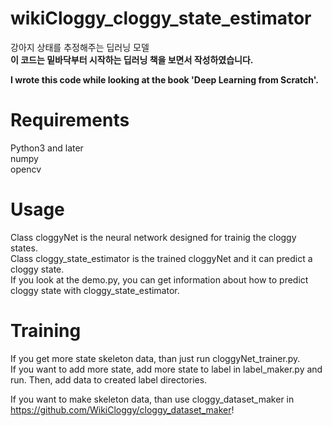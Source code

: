 # wikiCloggy_cloggy_state_estimator
강아지 상태를 추정해주는 딥러닝 모델  
**이 코드는 밑바닥부터 시작하는 딥러닝 책을 보면서 작성하였습니다.**

**I wrote this code while looking at the book 'Deep Learning from Scratch'.**
# Requirements
Python3 and later  
numpy  
opencv

# Usage
Class cloggyNet is the neural network designed for trainig the cloggy states.  
Class cloggy_state_estimator is the trained cloggyNet and it can predict a cloggy state.  
If you look at the demo.py, you can get information about how to predict cloggy state with cloggy_state_estimator.

# Training
If you get more state skeleton data, than just run cloggyNet_trainer.py.  
If you want to add more state, add more state to label in label_maker.py and run. Then, add data to created label directories.

If you want to make skeleton data, than use cloggy_dataset_maker in <https://github.com/WikiCloggy/cloggy_dataset_maker>!
